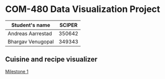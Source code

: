 # COM-480 Data Visualization Project

| Student's name | SCIPER |
| -------------- | ------ |
| Andreas Aarrestad | 350642 |
| Bhargav Venugopal  | 349343 |

## Cuisine and recipe visualizer
[Milestone 1](milestone-1/README.md) 
